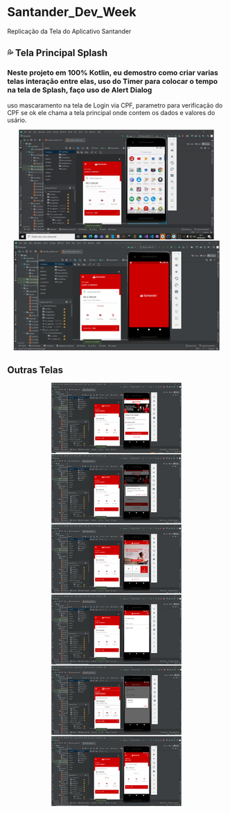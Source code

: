 # Santander_Dev_Week
 Replicação da Tela do Aplicativo Santander
 
 

## 💦 Tela Principal Splash

### Neste projeto em 100% Kotlin, eu demostro como criar varias telas interação entre elas, uso do Timer para colocar o tempo na tela de Splash, faço uso de Alert Dialog 
uso mascaramento na tela de Login via CPF, parametro para verificação do CPF se ok ele chama a tela principal onde contem os dados e valores do usário.


<p align="center">
<img src="https://github.com/mathfirewall/Santander_Dev_Week/blob/main/video/gif-dio.gif" width="450"></img>  <img src="https://github.com/mathfirewall/Santander_Dev_Week/blob/main/video/principal.png" width="475"></img>
</p>

## Outras Telas
<p align="center">
<img alt="Tela Menu" src="https://github.com/mathfirewall/Santander_Dev_Week/blob/main/video/segunda.png" width="300"> </img><img src="https://github.com/mathfirewall/Santander_Dev_Week/blob/main/video/terceira.png" width="300">  </img><img src="https://github.com/mathfirewall/Santander_Dev_Week/blob/main/video/quarta.png" width="300"></img>
<img src="https://github.com/mathfirewall/Santander_Dev_Week/blob/main/video/quinta.png" width="300"></img>  <img src="https://github.com/mathfirewall/Santander_Dev_Week/blob/main/video/sexta.png" width="300"></img>  <img src="https://github.com/mathfirewall/Santander_Dev_Week/blob/main/video/setima.png" width="300"></img>
</p>


